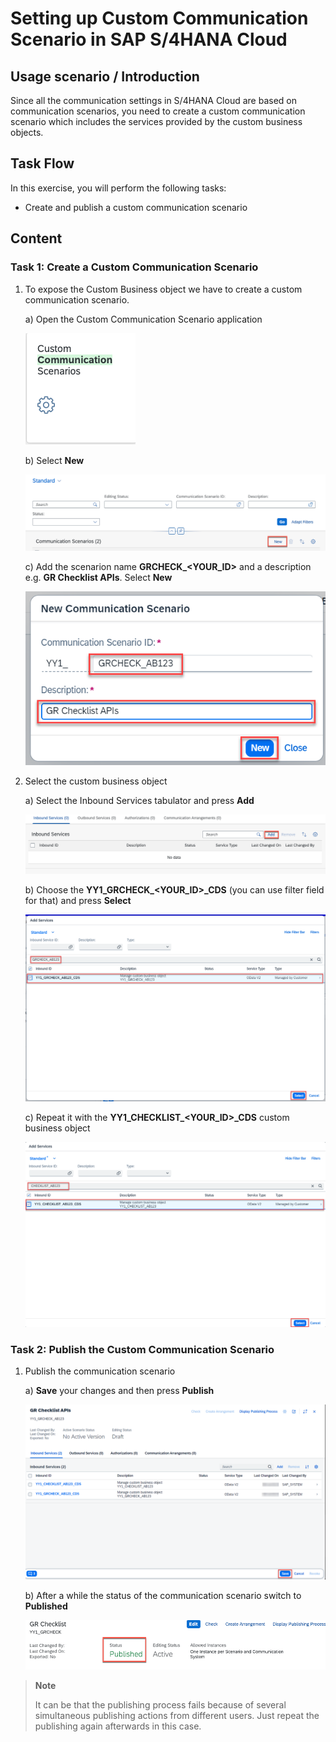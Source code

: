 # Setting up Custom Communication Scenario in SAP S/4HANA Cloud

## Usage scenario / Introduction 

Since all the communication settings in S/4HANA Cloud are based on communication scenarios, you need to create a custom communication scenario which includes the services provided by the custom business objects.


## Task Flow  

In this exercise, you will perform the following tasks:

* Create and publish a custom communication scenario


## Content

### Task 1: Create a Custom Communication Scenario

   1. To expose the Custom Business object we have to create a custom communication scenario.
      
      a) Open the Custom Communication Scenario application

         ![custom cs](./img/cs_app.png)

      b) Select **New**

         ![add cs](./img/cs_new.png)

      c) Add the scenarion name **GRCHECK_\<YOUR_ID\>** and a description e.g. **GR Checklist APIs**. Select **New**

         ![add cs](./img/cs_new2.png)

   2. Select the custom business object
     
      a) Select the Inbound Services tabulator and press **Add**
       
         ![add inbound service](./img/cs_add_inbound_service.png)
     
      b) Choose the **YY1_GRCHECK_\<YOUR_ID\>_CDS** (you can use filter field for that) and press **Select** 

         ![select bo](./img/cs_select_service.png)

      c) Repeat it with the **YY1_CHECKLIST_\<YOUR_ID\>_CDS** custom business object

         ![select bo](./img/cs_checklist_select_service.png)

### Task 2: Publish the Custom Communication Scenario

   1. Publish the communication scenario
      
      a) **Save** your changes and then press **Publish**

         ![save and publish cs](./img/cs_save.png)

      b) After a while the status of the communication scenario switch to **Published**

         ![save and publish cs](./img/cs_published.png)

> **Note**
> 
> It can be that the publishing process fails because of several simultaneous publishing actions from different users. Just repeat the publishing again afterwards in this case.
